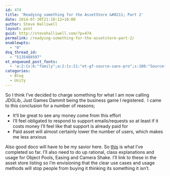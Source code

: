 ```yaml
---
id: 474
title: 'Readying something for the AssetStore &#8211; Part 2'
date: 2014-07-30T21:10:12+10:00
author: Steve Halliwell
layout: post
guid: http://stevehalliwell.com/?p=474
permalink: /readying-something-for-the-assetstore-part-2/
enablewpts:
  - "0"
dsq_thread_id:
  - "5135488597"
et_enqueued_post_fonts:
  - 'a:2:{s:6:"family";a:2:{s:21:"et-gf-source-sans-pro";s:100:"Source+Sans+Pro:200,200italic,300,300italic,regular,italic,600,600italic,700,700italic,900,900italic";s:10:"et-gf-lato";s:75:"Lato:100,100italic,300,300italic,regular,italic,700,700italic,900,900italic";}s:6:"subset";a:7:{i:0;s:8:"cyrillic";i:1;s:5:"greek";i:2;s:10:"vietnamese";i:3;s:5:"latin";i:4;s:9:"greek-ext";i:5;s:9:"latin-ext";i:6;s:12:"cyrillic-ext";}}'
categories:
  - Blog
  - Unity
---
```

So I think I&#8217;ve decided to charge something for what I am now calling JDGLib, Just Games Dammit being the business game I registered.  I came to this conclusion for a number of reasons;

  * It&#8217;ll be great to see any money come from this effort
  * I&#8217;ll feel obligated to respond to support emails/requests so at least if it costs money I&#8217;ll feel like that support is already paid for
  * Paid asset will almost certainly lower the number of users, which makes me less anxious

Also good doco will have to be my savior here. So <a class="vt-p" href="https://docs.google.com/document/d/1NxtNWmVFIoCGXhcz9wGi2mc4kSX0irOm38cM2Rlhzu4/edit#" target="_blank">this</a> is what I&#8217;ve completed so far. I&#8217;ll also need to do up rational, class explanations and usage for Object Pools, Easing and Camera Shake. I&#8217;ll link to these in the asset store listing so I&#8217;m envisioning that the clear use cases and usage methods will stop people from buying it thinking its something it isn&#8217;t.